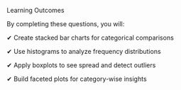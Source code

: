 Learning Outcomes

By completing these questions, you will:

✔ Create stacked bar charts for categorical comparisons

✔ Use histograms to analyze frequency distributions

✔ Apply boxplots to see spread and detect outliers

✔ Build faceted plots for category-wise insights
